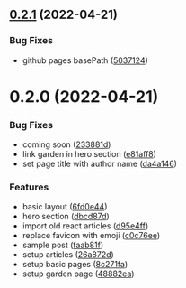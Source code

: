 

## [0.2.1](https://github.com/shakogegia/shakogegia.github.io/compare/0.2.0...0.2.1) (2022-04-21)


### Bug Fixes

* github pages basePath ([5037124](https://github.com/shakogegia/shakogegia.github.io/commit/5037124b03d5838806fe1b713c88705410bf1f59))

# 0.2.0 (2022-04-21)


### Bug Fixes

* coming soon ([233881d](https://github.com/shakogegia/shakogegia.github.io/commit/233881d71ae6002700af51fa781176a83f736e0d))
* link garden in hero section ([e81aff8](https://github.com/shakogegia/shakogegia.github.io/commit/e81aff8119a863a6802997254084ec18cf7b6461))
* set page title with author name ([da4a146](https://github.com/shakogegia/shakogegia.github.io/commit/da4a14692611c9bf0fd312fe28be471f6b8fb93b))


### Features

* basic layout ([6fd0e44](https://github.com/shakogegia/shakogegia.github.io/commit/6fd0e44b88186714b188d4a3fca4cddb7f02bdfc))
* hero section ([dbcd87d](https://github.com/shakogegia/shakogegia.github.io/commit/dbcd87dca5472bd4e8cecdc5dbad405ad324a338))
* import old react articles ([d95e4ff](https://github.com/shakogegia/shakogegia.github.io/commit/d95e4ffe23bf4829490d0a5729ac413e51607343))
* replace favicon with emoji ([c0c76ee](https://github.com/shakogegia/shakogegia.github.io/commit/c0c76ee4934da0a2c35095e842c6dd4fff728db7))
* sample post ([faab81f](https://github.com/shakogegia/shakogegia.github.io/commit/faab81f6fd94de5e5614fe6a769e8bb14adf184f))
* setup articles ([26a872d](https://github.com/shakogegia/shakogegia.github.io/commit/26a872d88eb847a35a8f425851a7e40d9a16c235))
* setup basic pages ([8c271fa](https://github.com/shakogegia/shakogegia.github.io/commit/8c271fa05baf6a5261520ad9a39fccaa8b70279c))
* setup garden page ([48882ea](https://github.com/shakogegia/shakogegia.github.io/commit/48882ea063ef2633c3d7b1ce733ba5f5994caeec))